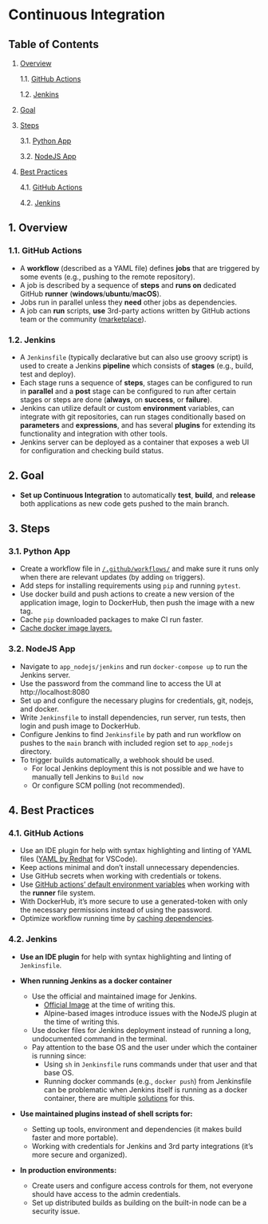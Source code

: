 # Continuous Integration

## Table of Contents

1. [Overview](#1.-Overview)

   1.1. [GitHub Actions](#1.1.-GitHub-Actions)

   1.2. [Jenkins](#1.2.-Jenkins)

2. [Goal](#2.-Goal)

3. [Steps](#3.-Steps)

   3.1. [Python App](#3.1.-Python-App)

   3.2. [NodeJS App](#3.2.-NodeJS-App)

4. [Best Practices](#4.-Best-Practices)

   4.1. [GitHub Actions](#4.1-GitHub-Actions)

   4.2. [Jenkins](#4.2.-Jenkins)

## 1. Overview

### 1.1. GitHub Actions

- A **workflow** (described as a YAML file) defines **jobs** that are triggered by some events (e.g., pushing to the remote repository).
- A job is described by a sequence of **steps** and **runs on** dedicated GitHub **runner** (**windows**/**ubuntu**/**macOS**).
- Jobs run in parallel unless they **need** other jobs as dependencies.
- A job can **run** scripts, **use** 3rd-party actions written by GitHub actions team or the community ([marketplace](https://github.com/marketplace?type=actions)).

### 1.2. Jenkins

- A `Jenkinsfile` (typically declarative but can also use groovy script) is used to create a Jenkins **pipeline** which consists of **stages** (e.g., build, test and deploy).
- Each stage runs a sequence of **steps**, stages can be configured to run in **parallel** and a **post** stage can be configured to run after certain stages or steps are done (**always**, on **success**, or **failure**).
- Jenkins can utilize default or custom **environment** variables, can integrate with git repositories, can run stages conditionally based on **parameters** and **expressions**, and has several **plugins** for extending its functionality and integration with other tools.
- Jenkins server can be deployed as a container that exposes a web UI for configuration and checking build status.

## 2. Goal

- **Set up Continuous Integration** to automatically **test**, **build**, and **release**  both applications as new code gets pushed to the main branch.

## 3. Steps

### 3.1. Python App

- Create a workflow file in [`/.github/workflows/`](/.github/workflows/) and make sure it runs only when there are relevant updates (by adding `on` triggers).
- Add steps for installing requirements using `pip` and running `pytest`.
- Use docker build and push actions to create a new version of the application image, login to DockerHub, then push the image with a new tag.
- Cache `pip` downloaded packages to make CI run faster.
- [Cache docker image layers.](https://github.com/docker/build-push-action/blob/master/docs/advanced/cache.md)

### 3.2. NodeJS App

- Navigate to `app_nodejs/jenkins` and run `docker-compose up` to run the Jenkins server.
- Use the password from the command line to access the UI at http://localhost:8080
- Set up and configure the necessary plugins for credentials, git, nodejs, and docker.
- Write `Jenkinsfile` to install dependencies, run server, run tests, then login and push image to DockerHub.
- Configure Jenkins to find `Jenkinsfile` by path and run workflow on pushes to the `main` branch with included region set to `app_nodejs` directory.
- To trigger builds automatically, a webhook should be used.
  - For local Jenkins deployment this is not possible and we have to manually tell Jenkins to `Build now`
  - Or configure SCM polling (not recommended).

## 4. Best Practices

### 4.1. GitHub Actions

- Use an IDE plugin for help with syntax highlighting and linting of YAML files ([YAML by Redhat](ttps://marketplace.visualstudio.com/items?itemName=redhat.vscode-yaml) for VSCode).
- Keep actions minimal and don’t install unnecessary dependencies.
- Use GitHub secrets when working with credentials or tokens.
- Use [GitHub actions’ default environment variables](https://docs.github.com/en/actions/learn-github-actions/environment-variables#default-environment-variables) when working with the **runner** file system.
- With DockerHub, it’s more secure to use a generated-token with only the necessary permissions instead of using the password.
- Optimize workflow running time by [caching dependencies](https://docs.github.com/en/actions/using-workflows/caching-dependencies-to-speed-up-workflows).

### 4.2. Jenkins

- **Use an IDE plugin** for help with syntax highlighting and linting of `Jenkinsfile`.
- **When running Jenkins as a docker container**
  - Use the official and maintained image for Jenkins.
    - [Official Image](https://hub.docker.com/r/jenkins/jenkins) at the time of writing this.
    - Alpine-based images introduce issues with the NodeJS plugin at the time of writing this.
  - Use docker files for Jenkins deployment instead of running a long, undocumented command in the terminal.
  - Pay attention to the base OS and the user under which the container is running since:
    - Using `sh` in `Jenkinsfile` runs commands under that user and that base OS.
    - Running docker commands (e.g., `docker push`) from Jenkinsfile can be problematic when Jenkins itself is running as a docker container, there are multiple [solutions](https://blog.container-solutions.com/running-docker-in-jenkins-in-docker) for this.

- **Use maintained plugins instead of shell scripts for:**
  - Setting up tools, environment and dependencies (it makes build faster and more portable).
  - Working with credentials for Jenkins and 3rd party integrations (it’s more secure and organized).

- **In production environments:**
  - Create users and configure access controls for them, not everyone should have access to the admin credentials.
  - Set up distributed builds as building on the built-in node can be a security issue.
